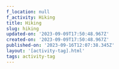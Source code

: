 ```yaml
---
f_location: null
f_activity: Hiking
title: Hiking
slug: hiking
updated-on: '2023-09-09T17:50:48.967Z'
created-on: '2023-09-09T17:50:48.967Z'
published-on: '2023-09-16T12:07:38.345Z'
layout: '[activity-tag].html'
tags: activity-tag
---
```



